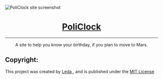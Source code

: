 <img src="https://i.imgur.com/vBGlN0e.png" alt="PoliClock site screenshot"></img>

<h1 align="center"><a href="https://hypnotizedleda.github.io/PoliClock/" target="_blank" rel="noopener noreferrer">PoliClock</a></h1>
<hr />
<p align="center">A site to help you know your birthday, if you plan to move to Mars.</p>
<h2>Copyright:</h2>
<p>This project was created by 
    <a href="https://github.com/HypnotizedLeda" 
    target="_blank"
    rel="noopener noreferrer">Leda
    </a>, and is published under the 
    <a href="https://github.com/HypnotizedLeda/PoliClock/blob/master/LICENSE">MIT License</a>
</p>
